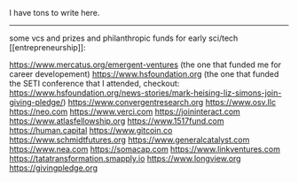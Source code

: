 I have tons to write here.

___
some vcs and prizes and philanthropic funds for early sci/tech [[entrepreneurship]]:

https://www.mercatus.org/emergent-ventures (the one that funded me for career developement)
https://www.hsfoundation.org (the one that funded the SETI conference that I attended, checkout: https://www.hsfoundation.org/news-stories/mark-heising-liz-simons-join-giving-pledge/)
https://www.convergentresearch.org 
https://www.osv.llc
https://neo.com
https://www.verci.com
https://joininteract.com
https://www.atlasfellowship.org
https://www.1517fund.com
https://human.capital
https://www.gitcoin.co
https://www.schmidtfutures.org
https://www.generalcatalyst.com
https://www.nea.com
https://somacap.com
https://www.linkventures.com
https://tatatransformation.smapply.io
https://www.longview.org
https://givingpledge.org

